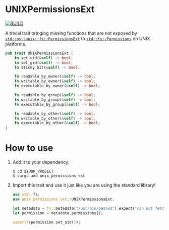 # UNIXPermissionsExt

[![BUILD](https://github.com/stevelauc/UNIXPermissionsExt/workflows/Rust/badge.svg)](https://github.com/stevelauc/UNIXPermissionsExt/actions/workflows/build.yml)

A trivial trait bringing missing functions that are not exposed by
[`std::os::unix::fs::PermissionsExt`](https://doc.rust-lang.org/std/os/unix/fs/trait.PermissionsExt.html)
to [`std::fs::Permissions`](https://doc.rust-lang.org/std/fs/struct.Permissions.html)
on UNIX platforms.

```rust
pub trait UNIXPermissionsExt {
    fn set_uid(&self) -> bool;
    fn set_gid(&self) -> bool;
    fn sticky_bit(&self) -> bool;

    fn readable_by_owner(&self) -> bool;
    fn writable_by_owner(&self) -> bool;
    fn executable_by_owner(&self) -> bool;

    fn readable_by_group(&self) -> bool;
    fn writable_by_group(&self) -> bool;
    fn executable_by_group(&self) -> bool;

    fn readable_by_other(&self) -> bool;
    fn writable_by_other(&self) -> bool;
    fn executable_by_other(&self) -> bool;
}
```

# How to use

1. Add it to your dependency:

   ```shell
   $ cd $YOUR_PROJECT
   $ cargo add unix_permissions_ext
   ```

2. Import this trait and use it just like you are using the standard library!

   ```rust
   use std::fs;
   use unix_permissions_ext::UNIXPermissionsExt;
   
   let metadata = fs::metadata("/usr/bin/passwd").expect("can not fetch metadata");
   let permission = metadata.permissions();
   
   assert!(permission.set_uid());
   ``` 
